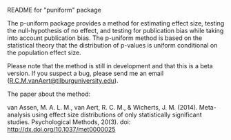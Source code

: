 README for "puniform" package

The p-uniform package provides a method for estimating effect size, testing the null-hypothesis of no effect, 
and testing for publication bias while taking into account publication bias. The p-uniform method is based on the statistical theory that the distribution of p-values is uniform conditional on the population effect size.

Please note that the method is still in development and that this is a beta version. If you suspect a bug, please send me an email (R.C.M.vanAert@tilburguniversity.edu).

The paper about the method:

van Assen, M. A. L. M., van Aert, R. C. M., & Wicherts, J. M. (2014). Meta-analysis using effect size distributions of 
only statistically significant studies. Psychological Methods, 20(3). doi: http://dx.doi.org/10.1037/met0000025
